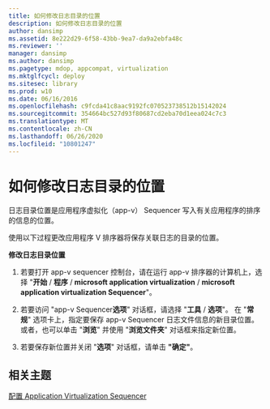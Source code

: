 ```yaml
---
title: 如何修改日志目录的位置
description: 如何修改日志目录的位置
author: dansimp
ms.assetid: 8e222d29-6f58-43bb-9ea7-da9a2ebfa48c
ms.reviewer: ''
manager: dansimp
ms.author: dansimp
ms.pagetype: mdop, appcompat, virtualization
ms.mktglfcycl: deploy
ms.sitesec: library
ms.prod: w10
ms.date: 06/16/2016
ms.openlocfilehash: c9fcda41c8aac9192fc070523738512b15142024
ms.sourcegitcommit: 354664bc527d93f80687cd2eba70d1eea024c7c3
ms.translationtype: MT
ms.contentlocale: zh-CN
ms.lasthandoff: 06/26/2020
ms.locfileid: "10801247"
---
```

# 如何修改日志目录的位置


日志目录位置是应用程序虚拟化（app-v） Sequencer 写入有关应用程序的排序的信息的位置。

使用以下过程更改应用程序 V 排序器将保存关联日志的目录的位置。

**修改日志目录位置**

1.  若要打开 app-v sequencer 控制台，请在运行 app-v 排序器的计算机上，选择 "**开始**  /  **程序**  /  **microsoft application virtualization**  /  **microsoft application virtualization Sequencer**"。

2.  若要访问 "app-v Sequencer**选项**" 对话框，请选择 "**工具**  /  **选项**"。 在 "**常规**" 选项卡上，指定要保存 app-v Sequencer 日志文件信息的新目录位置。 或者，也可以单击 "**浏览**" 并使用 "**浏览文件夹**" 对话框来指定新位置。

3.  若要保存新位置并关闭 "**选项**" 对话框，请单击 **"确定"**。

## 相关主题


[配置 Application Virtualization Sequencer](configuring-the-application-virtualization-sequencer.md)

 

 





